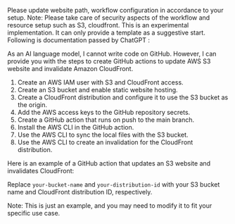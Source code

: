 
Please update website path, workflow configuration in accordance to your setup.
Note: Please take care of security aspects of the workflow and resource setup such as S3, cloudfront. This is an experimental implementation. It can only provide a template as a suggestive start.
Following is documentation passed by ChatGPT : 


As an AI language model, I cannot write code on GitHub. However, I can provide you with the steps to create GitHub actions to update AWS S3 website and invalidate Amazon CloudFront.

1. Create an AWS IAM user with S3 and CloudFront access.
2. Create an S3 bucket and enable static website hosting.
3. Create a CloudFront distribution and configure it to use the S3 bucket as the origin.
4. Add the AWS access keys to the GitHub repository secrets.
5. Create a GitHub action that runs on push to the main branch.
6. Install the AWS CLI in the GitHub action.
7. Use the AWS CLI to sync the local files with the S3 bucket.
8. Use the AWS CLI to create an invalidation for the CloudFront distribution.

Here is an example of a GitHub action that updates an S3 website and invalidates CloudFront:



Replace `your-bucket-name` and `your-distribution-id` with your S3 bucket name and CloudFront distribution ID, respectively.

Note: This is just an example, and you may need to modify it to fit your specific use case.